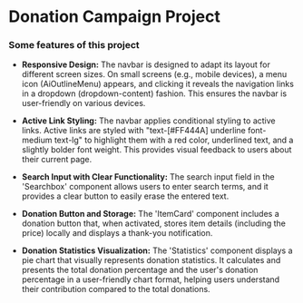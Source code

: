 # Donation Campaign Project

### Some features of this project

- **Responsive Design:** The navbar is designed to adapt its layout for different screen sizes. On small screens (e.g., mobile devices), a menu icon (AiOutlineMenu) appears, and clicking it
  reveals the navigation links in a dropdown (dropdown-content) fashion. This ensures the navbar is user-friendly on various devices.

- **Active Link Styling:** The navbar applies conditional styling to active links. Active links are styled with "text-[#FF444A] underline font-medium text-lg" to highlight them with a red color,
  underlined text, and a slightly bolder font weight. This provides visual feedback to users about their current page.

- **Search Input with Clear Functionality:** The search input field in the 'Searchbox' component allows users to enter search terms, and it provides a clear button to easily erase the entered
  text.

- **Donation Button and Storage:** The 'ItemCard' component includes a donation button that, when activated, stores item details (including the price) locally and displays a thank-you
  notification.

- **Donation Statistics Visualization:** The 'Statistics' component displays a pie chart that visually represents donation statistics. It calculates and presents the total donation percentage and
  the user's donation percentage in a user-friendly chart format, helping users understand their contribution compared to the total donations.
